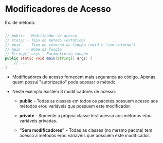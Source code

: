 # Modificadores de Acesso

Ex. de método:

```java

// public - Modificador de acesso
// static - Tipo do método (estático)
// void   - Tipo de retorno da função (void = "sem retorno")
// main   - Nome da função
// String[] args - Parâmetro da função
public static void main(String[] args) {
    // ...
}
```

* Modificadores de acesso fornecem mais segurança ao código. Apenas quem possui "autorização" pode acessar o método.

* Neste exemplo existem 3 modificadores de acesso:
    - **public** - Todas as classes em todos os pacotes possuem acesso aos métodos e/ou variáveis que possuem este modificador.

    - **private** - Somente a própria classe terá acesso aos métodos e/ou variáveis privadas.

    - **"Sem modificadores"** - Todas as classes (no mesmo pacote) tem acesso a métodos e/ou variavéis que possuem este modificador.